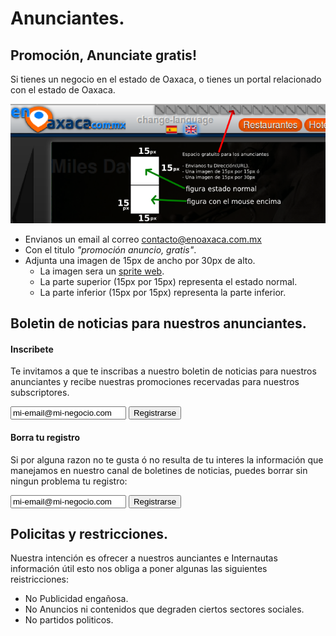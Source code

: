 Anunciantes.
==========================================================================================

Promoción, Anunciate gratis!
------------------------------------------------------------------------------------------
Si tienes un negocio en el estado de Oaxaca, o tienes un portal relacionado con el estado de Oaxaca.

![anuncios](/img/anunciantes/nuestros/promo-anuncio-gratis.png)

 - Envianos un email al correo <contacto@enoaxaca.com.mx>
 - Con el titulo _"promoción anuncio, gratis"_.
 - Adjunta una imagen de 15px de ancho por 30px de alto.
   - La imagen sera un [sprite web](http://es.wikipedia.org/wiki/Sprite_%28videojuegos%29).
   - La parte superior (15px por 15px) representa el estado normal.
   - La parte inferior (15px por 15px) representa la parte inferior.


Boletin de noticias para nuestros anunciantes.
------------------------------------------------------------------------------------------

#### Inscribete

Te invitamos a que te inscribas a nuestro boletin de noticias para nuestros anunciantes y recibe nuestras promociones recervadas para nuestros subscriptores.

<form method='post' action='/boletin-anunciantes/agregar/'>
<input name='email' value='mi-email@mi-negocio.com' onclick='value=""' onblur="this.value=(this.value=='')?'mi-email@mi-negocio.com':this.value">
<input type='submit' value='Registrarse'>
</form>

#### Borra tu registro

Si por alguna razon no te gusta ó no resulta de tu interes la información que manejamos en nuestro canal de boletines de noticias, puedes borrar sin ningun problema tu registro:

<form method='post' action='/boletin-anunciantes/borrar/'>
<input name='email' value='mi-email@mi-negocio.com' onclick='value=""' onblur="this.value=(this.value=='')?'mi-email@mi-negocio.com':this.value">
<input type='submit' value='Registrarse'>
</form>


Policitas y restricciones.
------------------------------------------------------------------------------------------

Nuestra intención es ofrecer a nuestros aunciantes e Internautas información útil esto nos obliga a poner algunas las siguientes reistricciones:

 - No Publicidad engañosa.
 - No Anuncios ni contenidos que degraden ciertos sectores sociales.
 - No partidos politicos.
